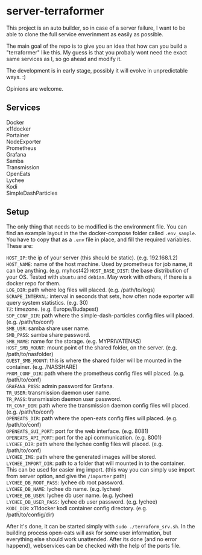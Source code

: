 # server-terraformer
This project is an auto builder, so in case of a server failure, I want to be able to clone the full service enverinment as easily as possible.

The main goal of the repo is to give you an idea that how can you build a "terraformer" like this. My guess is that you probaly wont need the exact same services as I, so go ahead and modify it.

The development is in early stage, possibly it will evolve in unpredictable ways. :)

Opinions are welcome.

## Services

Docker  
x11docker  
Portainer  
NodeExporter  
Prometheus  
Grafana  
Samba  
Transmission  
OpenEats  
Lychee  
Kodi  
SimpleDashParticles  

## Setup

The only thing that needs to be modified is the environment file. You can find an example layout in the the docker-compose folder called `.env_sample`. You have to copy that as a `.env` file in place, and fill the required variables. These are:

`HOST_IP`: the ip of your server (this should be static). (e.g. 192.168.1.2)  
`HOST_NAME`: name of the host machine. Used by prometheus for job name, it can be anything. (e.g. myhost42)
`HOST_BASE_DIST`: the base distribution of your OS. Tested with `ubuntu` and `debian`. May work with others, if there is a docker repo for them.  
`LOG_DIR`: path where log files will placed. (e.g. /path/to/logs)  
`SCRAPE_INTERVAL`: interval in seconds that sets, how often node exporter will query system statistics. (e.g. 30)  
`TZ`: timezone. (e.g. Europe/Budapest)  
`SDP_CONF_DIR`: path where the simple-dash-particles config files will placed. (e.g. /path/to/conf)  
`SMB_USR`: samba share user name.  
`SMB_PASS`: samba share password.  
`SMB_NAME`: name for the storage. (e.g. MYPRIVATENAS)  
`HOST_SMB_MOUNT`: mount point of the shared folder, on the server. (e.g. /path/to/nasfolder)  
`GUEST_SMB_MOUNT`: this is where the shared folder will be mounted in the container. (e.g. /NASSHARE)  
`PROM_CONF_DIR`: path where the prometheus config files will placed. (e.g. /path/to/conf)  
`GRAFANA_PASS`: admin password for Grafana.  
`TR_USER`: transmission daemon user name.  
`TR_PASS`: transmission daemon user password.  
`TR_CONF_DIR`: path where the transmission daemon config files will placed. (e.g. /path/to/conf)  
`OPENEATS_DIR`: path where the open-eats config files will placed. (e.g. /path/to/conf)  
`OPENEATS_GUI_PORT`: port for the web interface. (e.g. 8081)  
`OPENEATS_API_PORT`: port for the api communication. (e.g. 8001)  
`LYCHEE_DIR`: path where the lychee config files will placed. (e.g. /path/to/conf)  
`LYCHEE_IMG`: path where the generated images will be stored.  
`LYCHEE_IMPORT_DIR`: path to a folder that will mounted in to the container. This can be used for easier img import. (this way you can simply use import from server option, and give the `/importer` path)  
`LYCHEE_DB_ROOT_PASS`: lychee db root password.  
`LYCHEE_DB_NAME`: lychee db name. (e.g. lychee)  
`LYCHEE_DB_USER`: lychee db user name. (e.g. lychee)  
`LYCHEE_DB_USER_PASS`: lychee db user password. (e.g. lychee)  
`KODI_DIR`: x11docker kodi container config directory. (e.g. /path/to/config/dir)

After it's done, it can be started simply with `sudo ./terraform_srv.sh`. In the building process open-eats will ask for some user information, but everything else should work unattended. After its done (and no error happend), webservices can be checked with the help of the ports file.
